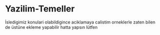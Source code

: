 # Yazilim-Temeller
İsledigimiz konulari olabildigince aciklamaya  calistim orneklerle zaten bilen de üstüne ekleme yapabilir hatta yapsın lütfen
